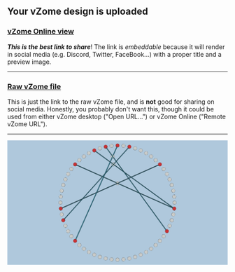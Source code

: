 ## Your vZome design is uploaded

### [vZome Online view][embed]

***This is the best link to share***!  The link is *embeddable* because it will render in social media (e.g. Discord, Twitter, FaceBook...) with a proper title and a preview image.

---

### [Raw vZome file][raw]

This is just the link to the raw vZome file, and is **not** good for
sharing on social media.
Honestly, you probably don't want this, though it could be used from either
vZome desktop ("Open URL...") or vZome Online ("Remote vZome URL").

---

![Image](<Coxeter-Regular-Polytopes-Fig-13-6b.png>)


[embed]: <https://vzome.com/app/embed.py?url=https://raw.githubusercontent.com/david-hall/vzome-sharing/main/2021/08/14/02-34-40-Coxeter-Regular-Polytopes-Fig-13-6b/Coxeter-Regular-Polytopes-Fig-13-6b.vZome>
[raw]: <https://raw.githubusercontent.com/david-hall/vzome-sharing/main/2021/08/14/02-34-40-Coxeter-Regular-Polytopes-Fig-13-6b/Coxeter-Regular-Polytopes-Fig-13-6b.vZome>
